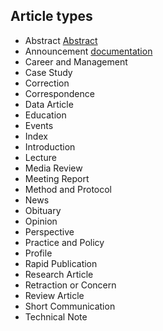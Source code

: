 ## Article types

- Abstract [Abstract](/types/bcb805fc-64c9-4790-9a39-ce421e655c37)
- Announcement [documentation](https://docs.github.com/categories/github-pages-basics/)
- Career and Management
- Case Study
- Correction
- Correspondence
- Data Article
- Education
- Events
- Index
- Introduction
- Lecture
- Media Review
- Meeting Report
- Method and Protocol
- News
- Obituary
- Opinion
- Perspective
- Practice and Policy
- Profile
- Rapid Publication
- Research Article
- Retraction or Concern
- Review Article
- Short Communication
- Technical Note

